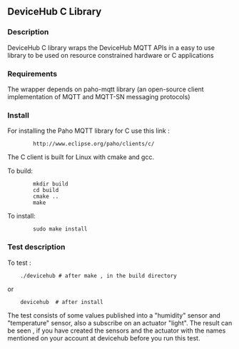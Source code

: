 ## DeviceHub C Library  ##


### Description ###

   DeviceHub C library wraps the DeviceHub MQTT APIs in a easy to use library to be used on resource constrained hardware or C applications

### Requirements ###
   The wrapper depends on paho-mqtt library (an open-source client implementation of MQTT and MQTT-SN messaging protocols)


### Install ###
   For installing the Paho MQTT library for C use this link :

			http://www.eclipse.org/paho/clients/c/

   The C client is built for Linux with cmake and gcc.

   To build:
			
			mkdir build
			cd build
			cmake ..
			make
		

   To install:

			sudo make install




###  Test description ####

   To test :

		./devicehub # after make , in the build directory
   or

		devicehub  # after install



   The test consists of some values published into a "humidity" sensor and "temperature" sensor, also a subscribe on an actuator "light".
   The result can be seen , if you have created the sensors and the actuator with the names mentioned on your account at devicehub before you run this test.
